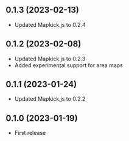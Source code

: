 ## 0.1.3 (2023-02-13)

- Updated Mapkick.js to 0.2.4

## 0.1.2 (2023-02-08)

- Updated Mapkick.js to 0.2.3
- Added experimental support for area maps

## 0.1.1 (2023-01-24)

- Updated Mapkick.js to 0.2.2

## 0.1.0 (2023-01-19)

- First release
